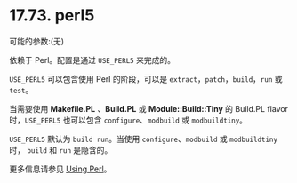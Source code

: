 # 17.73. perl5

可能的参数:(无)

依赖于 Perl。配置是通过 `USE_PERL5` 来完成的。

`USE_PERL5` 可以包含使用 Perl 的阶段，可以是 `extract`，`patch`，`build`，`run` 或 `test`。

当需要使用 **Makefile.PL** 、**Build.PL** 或 **Module::Build::Tiny** 的 Build.PL flavor 时，`USE_PERL5` 也可以包含 `configure`、`modbuild` 或 `modbuildtiny`。

`USE_PERL5` 默认为 `build run`。当使用 `configure`、`modbuild` 或 `modbuildtiny` 时， `build` 和 `run` 是隐含的。

更多信息请参见 [Using Perl](https://docs.freebsd.org/en/books/porters-handbook/special/index.html#using-perl)。
